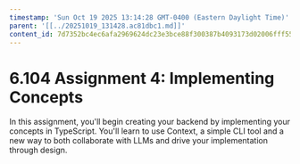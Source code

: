 ```yaml
---
timestamp: 'Sun Oct 19 2025 13:14:28 GMT-0400 (Eastern Daylight Time)'
parent: '[[../20251019_131428.ac81dbc1.md]]'
content_id: 7d7352bc4ec6afa2969624dc23e3bce88f300387b4093173d02006fff5508820
---
```


# 6.104 Assignment 4: Implementing Concepts

In this assignment, you'll begin creating your backend by implementing your concepts in TypeScript. You'll learn to use Context, a simple CLI tool and a new way to both collaborate with LLMs and drive your implementation through design.
